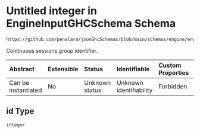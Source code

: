 # Untitled integer in EngineInputGHCSchema Schema

```txt
https://github.com/penalara/jsonGhcSchemas/blob/main/schemas/engine/engineSpecification.schema.json#/properties/sessions/items/properties/sessionRelations/properties/consecutiveGroup/properties/id
```

Continuous sessions group identifier.

| Abstract            | Extensible | Status         | Identifiable            | Custom Properties | Additional Properties | Access Restrictions | Defined In                                                                                               |
| :------------------ | :--------- | :------------- | :---------------------- | :---------------- | :-------------------- | :------------------ | :------------------------------------------------------------------------------------------------------- |
| Can be instantiated | No         | Unknown status | Unknown identifiability | Forbidden         | Allowed               | none                | [engineSpecification.schema.json\*](../../../out/engineSpecification.schema.json "open original schema") |

## id Type

`integer`
